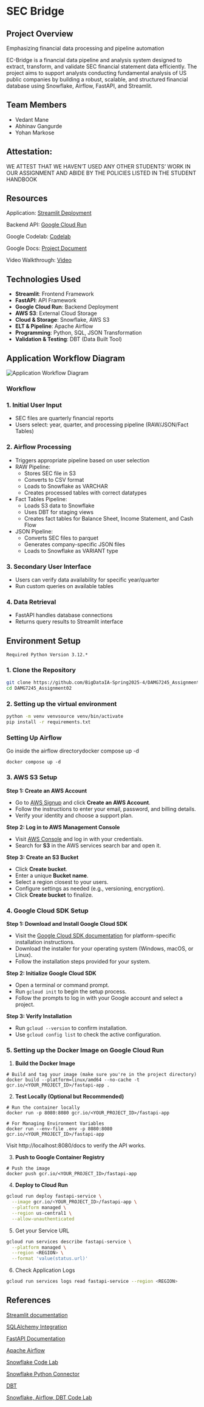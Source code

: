 # SEC Bridge

## Project Overview

Emphasizing financial data processing and pipeline automation

EC-Bridge is a financial data pipeline and analysis system designed to extract, transform, and validate SEC financial statement data efficiently. The project aims to support analysts conducting fundamental analysis of US public companies by building a robust, scalable, and structured financial database using Snowflake, Airflow, FastAPI, and Streamlit.

## Team Members

- Vedant Mane
- Abhinav Gangurde
- Yohan Markose

## Attestation:

WE ATTEST THAT WE HAVEN’T USED ANY OTHER STUDENTS’ WORK IN OUR ASSIGNMENT AND ABIDE BY THE POLICIES LISTED IN THE STUDENT HANDBOOK

## Resources

Application: [Streamlit Deployment](https://webpdfdataextractiontool.streamlit.app/)

Backend API: [Google Cloud Run](https://fastapi-service-rhtrkfwlfq-uc.a.run.app/docs)

Google Codelab: [Codelab](https://codelabs-preview.appspot.com/?file_id=1xwrkjouN6SqtHA2sCEjKclfBJKb0yfX7YK_DwzOorpM#0)

Google Docs: [Project Document](https://docs.google.com/document/d/1xwrkjouN6SqtHA2sCEjKclfBJKb0yfX7YK_DwzOorpM/edit?usp=sharing)

Video Walkthrough: [Video](https://drive.google.com/file/d/1gRAybJijrtRXynX8-bh1Lo14EUulq4xh/view?usp=sharing)

## Technologies Used

- **Streamlit**: Frontend Framework
- **FastAPI**: API Framework
- **Google Cloud Run**: Backend Deployment
- **AWS S3**: External Cloud Storage
- **Cloud & Storage**: Snowflake, AWS S3
- **ELT & Pipeline**: Apache Airflow
- **Programming**: Python, SQL, JSON Transformation
- **Validation & Testing**: DBT (Data Built Tool)

## Application Workflow Diagram

![Application Workflow Diagram](data_stream.png)

### Workflow
### 1. Initial User Input

- SEC files are quarterly financial reports
- Users select: year, quarter, and processing pipeline (RAW/JSON/Fact Tables)

### 2. Airflow Processing

- Triggers appropriate pipeline based on user selection
- RAW Pipeline:
    - Stores SEC file in S3
    - Converts to CSV format
    - Loads to Snowflake as VARCHAR
    - Creates processed tables with correct datatypes
- Fact Tables Pipeline:
    - Loads S3 data to Snowflake
    - Uses DBT for staging views
    - Creates fact tables for Balance Sheet, Income Statement, and Cash Flow
- JSON Pipeline:
    - Converts SEC files to parquet
    - Generates company-specific JSON files
    - Loads to Snowflake as VARIANT type

### 3. Secondary User Interface

- Users can verify data availability for specific year/quarter
- Run custom queries on available tables

### 4. Data Retrieval

- FastAPI handles database connections
- Returns query results to Streamlit interface

## Environment Setup

```
Required Python Version 3.12.*
```

### 1. Clone the Repository

```bash
git clone https://github.com/BigDataIA-Spring2025-4/DAMG7245_Assignment02.git
cd DAMG7245_Assignment02
```

### 2. Setting up the virtual environment

```bash
python -m venv venvsource venv/bin/activate
pip install -r requirements.txt
```
### Setting Up Airflow

Go inside the airflow directorydocker compose up -d
```
docker compose up -d
```

### 3. AWS S3 Setup

**Step 1: Create an AWS Account**

- Go to [AWS Signup](https://aws.amazon.com/) and click **Create an AWS Account**.
- Follow the instructions to enter your email, password, and billing details.
- Verify your identity and choose a support plan.

**Step 2: Log in to AWS Management Console**

- Visit [AWS Console](https://aws.amazon.com/console/) and log in with your credentials.
- Search for **S3** in the AWS services search bar and open it.

**Step 3: Create an S3 Bucket**

- Click **Create bucket**.
- Enter a unique **Bucket name**.
- Select a region closest to your users.
- Configure settings as needed (e.g., versioning, encryption).
- Click **Create bucket** to finalize.

### 4. Google Cloud SDK Setup

**Step 1: Download and Install Google Cloud SDK**

- Visit the [Google Cloud SDK documentation](https://cloud.google.com/sdk/docs/install) for platform-specific installation instructions.
- Download the installer for your operating system (Windows, macOS, or Linux).
- Follow the installation steps provided for your system.

**Step 2: Initialize Google Cloud SDK**

- Open a terminal or command prompt.
- Run `gcloud init` to begin the setup process.
- Follow the prompts to log in with your Google account and select a project.

**Step 3: Verify Installation**

- Run `gcloud --version` to confirm installation.
- Use `gcloud config list` to check the active configuration.

### 5. Setting up the Docker Image on Google Cloud Run

1. **Build the Docker Image**

```docker
# Build and tag your image (make sure you're in the project directory)
docker build --platform=linux/amd64 --no-cache -t gcr.io/<YOUR_PROJECT_ID>/fastapi-app .

```

2. **Test Locally (Optional but Recommended)**

```docker
# Run the container locally
docker run -p 8080:8080 gcr.io/<YOUR_PROJECT_ID>/fastapi-app

# For Managing Environment Variables
docker run --env-file .env -p 8080:8080 gcr.io/<YOUR_PROJECT_ID>/fastapi-app
```

Visit http://localhost:8080/docs to verify the API works.

3. **Push to Google Container Registry**

```docker
# Push the image
docker push gcr.io/<YOUR_PROJECT_ID>/fastapi-app
```

4. **Deploy to Cloud Run**

```bash
gcloud run deploy fastapi-service \
  --image gcr.io/<YOUR_PROJECT_ID>/fastapi-app \
  --platform managed \
  --region us-central1 \
  --allow-unauthenticated  
```

5. Get your Service URL

```bash
gcloud run services describe fastapi-service \
  --platform managed \
  --region <REGION> \
  --format 'value(status.url)'
```

6. Check Application Logs

```bash
gcloud run services logs read fastapi-service --region <REGION>
```

## References

[Streamlit documentation](https://docs.streamlit.io/)

[SQLAlchemy Integration](https://fastapi.tiangolo.com/tutorial/sql-databases/)

[FastAPI Documentation](https://fastapi.tiangolo.com/)

[Apache Airflow](https://airflow.apache.org/docs/)

[Snowflake Code Lab]( https://quickstarts.snowflake.com/guide/getting_started_with_snowflake/index.html#0)

[Snowflake Python Connector](https://docs.snowflake.com/en/user-guide/python-connector)

[DBT](https://docs.getdbt.com/)

[Snowflake, Airflow, DBT Code Lab](https://quickstarts.snowflake.com/guide/data_engineering_with_apache_airflow/index.html?index=..%2F..index#0)
